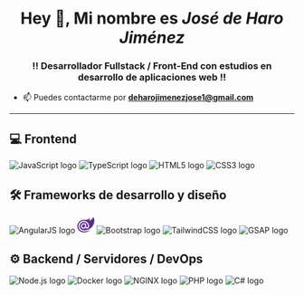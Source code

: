 <h1 align="center">Hey 🐳, Mi nombre es <em>José de Haro Jiménez</em></h1>
<h3 align="center">‼️ Desarrollador Fullstack / Front-End con estudios en desarrollo de aplicaciones web ‼️</h3>

- 📫 Puedes contactarme por **deharojimenezjose1@gmail.com**

---

<h2>💻 Frontend</h2>
<p>
  <img src="https://cdn.jsdelivr.net/gh/devicons/devicon/icons/javascript/javascript-original.svg" height="30" alt="JavaScript logo" /> 
  <img src="https://cdn.jsdelivr.net/gh/devicons/devicon/icons/typescript/typescript-original.svg" height="30" alt="TypeScript logo" />
  <img src="https://cdn.jsdelivr.net/gh/devicons/devicon/icons/html5/html5-original.svg" height="30" alt="HTML5 logo" />
  <img src="https://cdn.jsdelivr.net/gh/devicons/devicon/icons/css3/css3-original.svg" height="30" alt="CSS3 logo" />
</p>

<h2>🛠 Frameworks de desarrollo y diseño</h2>
<p>
  <img src="https://cdn.jsdelivr.net/gh/devicons/devicon/icons/angularjs/angularjs-original.svg" height="30" alt="AngularJS logo" />
  <img src="https://raw.githubusercontent.com/devicons/devicon/master/icons/blazor/blazor-original.svg" height="30" alt="Blazor logo" />
  <img src="https://cdn.jsdelivr.net/gh/devicons/devicon/icons/bootstrap/bootstrap-original.svg" height="30" alt="Bootstrap logo" />
  <img src="https://cdn.jsdelivr.net/gh/devicons/devicon/icons/tailwindcss/tailwindcss-original-wordmark.svg" height="30" alt="TailwindCSS logo" />
  <img src="https://cdn.jsdelivr.net/gh/devicons/devicon/icons/gsap/gsap-original.svg" height="30" alt="GSAP logo" />
</p>

<h2>⚙️ Backend / Servidores / DevOps</h2>
<p>
  <img src="https://cdn.jsdelivr.net/gh/devicons/devicon/icons/nodejs/nodejs-original.svg" height="30" alt="Node.js logo" />
  <img src="https://cdn.jsdelivr.net/gh/devicons/devicon/icons/docker/docker-original.svg" height="30" alt="Docker logo" />
  <img src="https://cdn.jsdelivr.net/gh/devicons/devicon/icons/nginx/nginx-original.svg" height="30" alt="NGINX logo" />
  <img src="https://cdn.jsdelivr.net/gh/devicons/devicon/icons/php/php-original.svg" height="30" alt="PHP logo" />
  <img src="https://cdn.jsdelivr.net/gh/devicons/devicon/icons/csharp/csharp-original.svg" height="30" alt="C# logo" />
</p>



